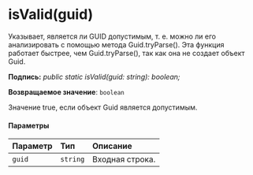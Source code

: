 # <a name="isvalidguid"></a>isValid(guid)




Указывает, является ли GUID допустимым, т. е. можно ли его анализировать с помощью метода Guid.tryParse(). Эта функция работает быстрее, чем Guid.tryParse(), так как она не создает объект Guid.

**Подпись:** _public static isValid(guid: string): boolean;_

**Возвращаемое значение**: `boolean`



Значение true, если объект Guid является допустимым.

#### <a name="parameters"></a>Параметры


| Параметр    | Тип    | Описание |
|:-------------|:---------------|:------------|
| `guid`    | `string` | Входная строка. |


